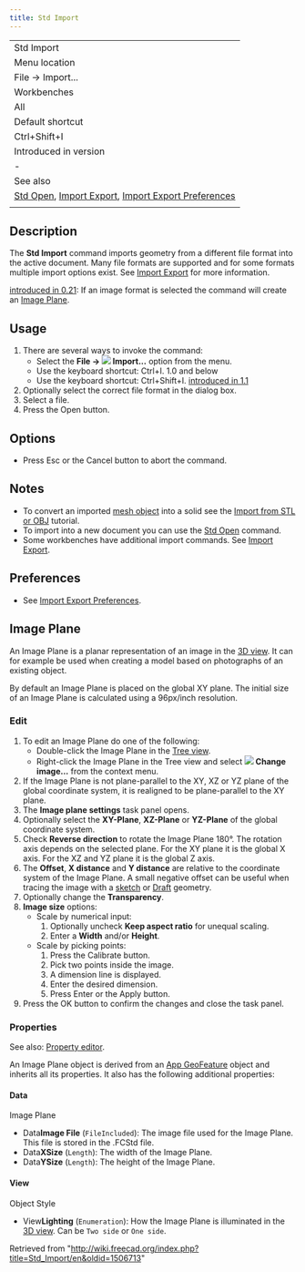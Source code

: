 ```yaml
---
title: Std Import
---
```


|                                                                                                                                                                        |
| ---------------------------------------------------------------------------------------------------------------------------------------------------------------------- |
| Std Import                                                                                                                                                             |
| Menu location                                                                                                                                                          |
| File → Import...                                                                                                                                                       |
| Workbenches                                                                                                                                                            |
| All                                                                                                                                                                    |
| Default shortcut                                                                                                                                                       |
| Ctrl+Shift+I                                                                                                                                                           |
| Introduced in version                                                                                                                                                  |
| -                                                                                                                                                                      |
| See also                                                                                                                                                               |
| [Std Open](/Std_Open "Std Open"), [Import Export](/Import_Export "Import Export"), [Import Export Preferences](/Import_Export_Preferences "Import Export Preferences") |
|                                                                                                                                                                        |

## Description

The **Std Import** command imports geometry from a different file format into the active document. Many file formats are supported and for some formats multiple import options exist. See [Import Export](/Import_Export "Import Export") for more information.

[introduced in 0.21](/Release_notes_0.21 "Release notes 0.21"): If an image format is selected the command will create an [Image Plane](#Image_Plane).

## Usage

1. There are several ways to invoke the command:
   - Select the **File → ![](/images/Std_Import.svg) Import...** option from the menu.
   - Use the keyboard shortcut: Ctrl+I. 1.0 and below
   - Use the keyboard shortcut: Ctrl+Shift+I. [introduced in 1.1](/Release_notes_1.1 "Release notes 1.1")
2. Optionally select the correct file format in the dialog box.
3. Select a file.
4. Press the Open button.

## Options

- Press Esc or the Cancel button to abort the command.

## Notes

- To convert an imported [mesh object](/Mesh_Workbench "Mesh Workbench") into a solid see the [Import from STL or OBJ](/Import_from_STL_or_OBJ "Import from STL or OBJ") tutorial.
- To import into a new document you can use the [Std Open](/Std_Open "Std Open") command.
- Some workbenches have additional import commands. See [Import Export](/Import_Export "Import Export").

## Preferences

- See [Import Export Preferences](/Import_Export_Preferences "Import Export Preferences").

## Image Plane

An Image Plane is a planar representation of an image in the [3D view](/3D_view "3D view"). It can for example be used when creating a model based on photographs of an existing object.

By default an Image Plane is placed on the global XY plane. The initial size of an Image Plane is calculated using a 96px/inch resolution.

### Edit

1. To edit an Image Plane do one of the following:
   - Double-click the Image Plane in the [Tree view](/Tree_view "Tree view").
   - Right-click the Image Plane in the Tree view and select **![](/images/Image-scaling.svg) Change image...** from the context menu.
2. If the Image Plane is not plane-parallel to the XY, XZ or YZ plane of the global coordinate system, it is realigned to be plane-parallel to the XY plane.
3. The **Image plane settings** task panel opens.
4. Optionally select the **XY-Plane**, **XZ-Plane** or **YZ-Plane** of the global coordinate system.
5. Check **Reverse direction** to rotate the Image Plane 180°. The rotation axis depends on the selected plane. For the XY plane it is the global X axis. For the XZ and YZ plane it is the global Z axis.
6. The **Offset**, **X distance** and **Y distance** are relative to the coordinate system of the Image Plane. A small negative offset can be useful when tracing the image with a [sketch](/Sketcher_Workbench "Sketcher Workbench") or [Draft](/Draft_Workbench "Draft Workbench") geometry.
7. Optionally change the **Transparency**.
8. **Image size** options:
   - Scale by numerical input:
     1. Optionally uncheck **Keep aspect ratio** for unequal scaling.
     2. Enter a **Width** and/or **Height**.
   - Scale by picking points:
     1. Press the Calibrate button.
     2. Pick two points inside the image.
     3. A dimension line is displayed.
     4. Enter the desired dimension.
     5. Press Enter or the Apply button.
9. Press the OK button to confirm the changes and close the task panel.

### Properties

See also: [Property editor](/Property_editor "Property editor").

An Image Plane object is derived from an [App GeoFeature](/App_GeoFeature "App GeoFeature") object and inherits all its properties. It also has the following additional properties:

#### Data

Image Plane

- Data**Image File** (`FileIncluded`): The image file used for the Image Plane. This file is stored in the .FCStd file.
- Data**XSize** (`Length`): The width of the Image Plane.
- Data**YSize** (`Length`): The height of the Image Plane.

#### View

Object Style

- View**Lighting** (`Enumeration`): How the Image Plane is illuminated in the [3D view](/3D_view "3D view"). Can be `Two side` or `One side`.

Retrieved from "<http://wiki.freecad.org/index.php?title=Std_Import/en&oldid=1506713>"

